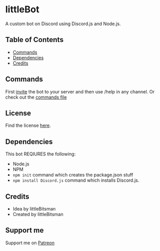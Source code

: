 # littleBot
A custom bot on Discord using Discord.js and Node.js.

## Table of Contents
* [Commands](#commands)
* [Dependencies](#dependencies)
* [Credits](#credits)

## Commands
First [invite](https://discordapp.com/oauth2/authorize?client_id=709823240264089611&scope=bot&permissions=8) the bot to your server and then use /help in any channel. Or check out the [commands file](commands.md)

## License
Find the license [here](license).

## Dependencies
This bot REQIURES the following:
* Node.js
* NPM
* `npm init` command which creates the package.json stuff
* `npm install Discord.js` command which installs Discord.js.

## Credits
* Idea by littleBitsman
* Created by littleBitsman

## Support me
Support me on [Patreon](patreon.com/littlebitsman)
